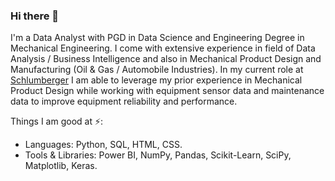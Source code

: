 ### Hi there 👋

<!--
**Gaurav-Katoch/Gaurav-Katoch** is a ✨ _special_ ✨ repository because its `README.md` (this file) appears on your GitHub profile.


Here are some ideas to get you started:

- 🔭 I’m currently working on ...
- 🌱 I’m currently learning ...
- 👯 I’m looking to collaborate on ...
- 🤔 I’m looking for help with ...
- 💬 Ask me about ...
- 📫 How to reach me: ...
- 😄 Pronouns: ...
- ⚡ Fun fact: ...
-->

I'm a Data Analyst with PGD in Data Science and Engineering Degree in Mechanical Engineering. I come with extensive experience in field of Data Analysis / Business Intelligence and also in Mechanical Product Design and Manufacturing (Oil & Gas / Automobile Industries). In my current role at [Schlumberger](www.slb.com) I am able to leverage my prior experience in Mechanical Product Design while working with equipment sensor data and maintenance data to improve equipment reliability and performance.

Things I am good at ⚡:
- Languages: Python, SQL, HTML, CSS.
- Tools & Libraries: Power BI, NumPy, Pandas, Scikit-Learn, SciPy, Matplotlib, Keras.
